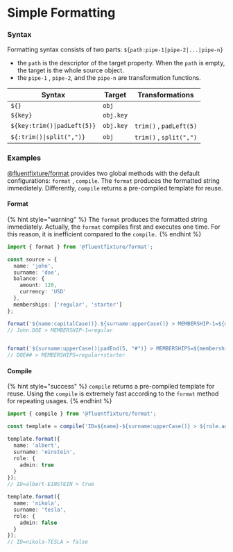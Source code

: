 # Simple Formatting

### Syntax

Formatting syntax consists of two parts: `${path:pipe-1|pipe-2|...|pipe-n}`

* the `path` is the descriptor of the target property. When the `path` is empty, the target is the whole source object.
* the `pipe-1` , `pipe-2`, and the `pipe-n` are transformation functions.

| Syntax                      | Target    | Transformations         |
| --------------------------- | --------- | ----------------------- |
| `${}`                       | `obj`     |                         |
| `${key}`                    | `obj.key` |                         |
| `${key:trim()\|padLeft(5)}` | `obj.key` | `trim()` , `padLeft(5)` |
| `${:trim()\|split(",")}`    | `obj`     | `trim()` , `split(",")` |

### Examples

[@fluentfixture/format](./) provides two global methods with the default configurations: `format` , `compile`. The `format` produces the formatted string immediately. Differently, `compile` returns a pre-compiled template for reuse.

#### Format

{% hint style="warning" %}
The `format` produces the formatted string immediately. Actually, the `format` compiles first and executes one time. For this reason, it is inefficient compared to the `compile.`
{% endhint %}

```typescript
import { format } from '@fluentfixture/format';

const source = {
  name: 'john',
  surname: 'doe',
  balance: {
    amount: 120,
    currency: 'USD'
  },
  memberships: ['regular', 'starter']
};

format('${name:capitalCase()}.${surname:upperCase()} > MEMBERSHIP-1=${memberships.0}', source);
// John.DOE > MEMBERSHIP-1=regular


format('${surname:upperCase()|padEnd(5, "#")} > MEMBERSHIPS=${memberships:join("+")}', source);
// DOE## > MEMBERSHIPS=regular+starter
```

#### Compile

{% hint style="success" %}
`compile` returns a pre-compiled template for reuse. Using the `compile` is extremely fast according to the `format` method for repeating usages.
{% endhint %}

```typescript
import { compile } from '@fluentfixture/format';

const template = compile('ID=${name}-${surname:upperCase()} > ${role.admin}');

template.format({
  name: 'albert',
  surname: 'einstein',
  role: {
    admin: true
  }
});
// ID=albert-EINSTEIN > true

template.format({
  name: 'nikola',
  surname: 'tesla',
  role: {
    admin: false
  }
});
// ID=nikola-TESLA > false
```
